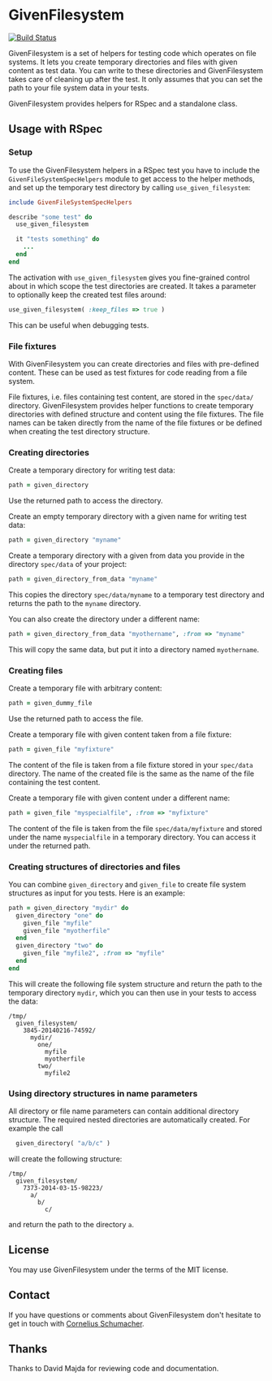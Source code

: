 # GivenFilesystem

[![Build Status](https://travis-ci.org/cornelius/given_filesystem.svg?branch=master)](https://travis-ci.org/cornelius/given_filesystem)

GivenFilesystem is a set of helpers for testing code which operates on file
systems. It lets you create temporary directories and files with given content as
test data. You can write to these directories and GivenFilesystem takes care of
cleaning up after the test. It only assumes that you can set the path to your
file system data in your tests.

GivenFilesystem provides helpers for RSpec and a standalone class.

## Usage with RSpec

### Setup

To use the GivenFilesystem helpers in a RSpec test you have to include the
`GivenFileSystemSpecHelpers` module to get access to the helper methods, and
set up the temporary test directory by calling `use_given_filesystem`:

```ruby
include GivenFileSystemSpecHelpers

describe "some test" do
  use_given_filesystem

  it "tests something" do
    ...
  end
end
```

The activation with `use_given_filesystem` gives you fine-grained control
about in which scope the test directories are created. It takes a parameter to
optionally keep the created test files around:

```ruby
use_given_filesystem( :keep_files => true )
```

This can be useful when debugging tests.


### File fixtures

With GivenFilesystem you can create directories and files with pre-defined
content. These can be used as test fixtures for code reading from a file
system.

File fixtures, i.e. files containing test content, are stored in the
`spec/data/` directory. GivenFilesystem provides helper functions to create
temporary directories with defined structure and content using the file
fixtures. The file names can be taken directly from the name of the file
fixtures or be defined when creating the test directory structure.


### Creating directories

Create a temporary directory for writing test data:

```ruby
path = given_directory
```

Use the returned path to access the directory.

Create an empty temporary directory with a given name for writing test data:

```ruby
path = given_directory "myname"
```

Create a temporary directory with a given from data you provide in the
directory `spec/data` of your project:

```ruby
path = given_directory_from_data "myname"
```

This copies the directory `spec/data/myname` to a temporary test directory
and returns the path to the `myname` directory.

You can also create the directory under a different name:

```ruby
path = given_directory_from_data "myothername", :from => "myname"
```

This will copy the same data, but put it into a directory named `myothername`.


### Creating files

Create a temporary file with arbitrary content:

```ruby
path = given_dummy_file
```

Use the returned path to access the file.

Create a temporary file with given content taken from a file fixture:

```ruby
path = given_file "myfixture"
```

The content of the file is taken from a file fixture stored in your `spec/data`
directory. The name of the created file is the same as the name of the file
containing the test content.

Create a temporary file with given content under a different name:

```ruby
path = given_file "myspecialfile", :from => "myfixture"
```

The content of the file is taken from the file `spec/data/myfixture` and stored
under the name `myspecialfile` in a temporary directory. You can access it under
the returned path.


### Creating structures of directories and files

You can combine `given_directory` and `given_file` to create file system
structures as input for you tests. Here is an example:

```ruby
path = given_directory "mydir" do
  given_directory "one" do
    given_file "myfile"
    given_file "myotherfile"
  end
  given_directory "two" do
    given_file "myfile2", :from => "myfile"
  end
end
```

This will create the following file system structure and return the path to the
temporary directory `mydir`, which you can then use in your tests to access the
data:

```
/tmp/
  given_filesystem/
    3845-20140216-74592/
      mydir/
        one/
          myfile
          myotherfile
        two/
          myfile2
```

### Using directory structures in name parameters

All directory or file name parameters can contain additional directory
structure. The required nested directories are automatically created. For
example the call

```ruby
  given_directory( "a/b/c" )
```

will create the following structure:

```
/tmp/
  given_filesystem/
    7373-2014-03-15-98223/
      a/
        b/
          c/
```

and return the path to the directory `a`.

## License

You may use GivenFilesystem under the terms of the MIT license.

## Contact

If you have questions or comments about GivenFilesystem don't hesitate to get in
touch with [Cornelius Schumacher](mailto:schumacher@kde.org).

## Thanks

Thanks to David Majda for reviewing code and documentation.

